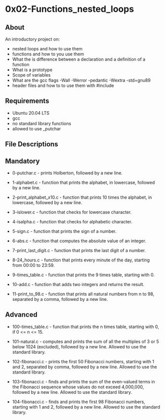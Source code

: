 <h1>0x02-Functions_nested_loops</h1>

<h2>About</h2>

An introductory project on:

* nested loops and how to use them
* functions and how to you use them
* What the is difference between a declaration and a definition of a function
* What is a prototype
* Scope of variables
* What are the gcc flags -Wall -Werror -pedantic -Wextra -std=gnu89
* header files and how to to use them with #include

<h2>Requirements</h2>

* Ubuntu 20.04 LTS
* gcc
* no standard library functions
* allowed to use _putchar


<h2>File Descriptions</h2>
<h2>Mandatory</h2>

* 0-putchar.c - prints Holberton, followed by a new line.

* 1-alphabet.c - function that prints the alphabet, in lowercase, followed by a new line.

* 2-print_alphabet_x10.c - function that prints 10 times the alphabet, in lowercase, followed by a new line.

* 3-islower.c - function that checks for lowercase character.

* 4-isalpha.c - function that checks for alphabetic character.

* 5-sign.c - function that prints the sign of a number.

* 6-abs.c - function that computes the absolute value of an integer.

* 7-print_last_digit.c - function that prints the last digit of a number.

* 8-24_hours.c - function that prints every minute of the day, starting from 00:00 to 23:59.

* 9-times_table.c - function that prints the 9 times table, starting with 0.

* 10-add.c - function that adds two integers and returns the result.

* 11-print_to_98.c - function that prints all natural numbers from n to 98, separated by a comma, followed by a new line.

<h2>Advanced</h2>

* 100-times_table.c - function that prints the n times table, starting with 0, if 0 <= n <= 15.

* 101-natural.c - computes and prints the sum of all the multiples of 3 or 5 below 1024 (excluded), followed by a new line. Allowed to use the standard library.

* 102-fibonacci.c - prints the first 50 Fibonacci numbers, starting with 1 and 2, separated by comma, followed by a new line. Allowed to use the standard library.

* 103-fibonacci.c - finds and prints the sum of the even-valued terms in the Fibonacci sequence whose values do not exceed 4,000,000, followed by a new line. Allowed to use the standard library.

* 104-fibonacci.c - finds and prints the first 98 Fibonacci numbers, starting with 1 and 2, followed by a new line. Allowed to use the standard library.
